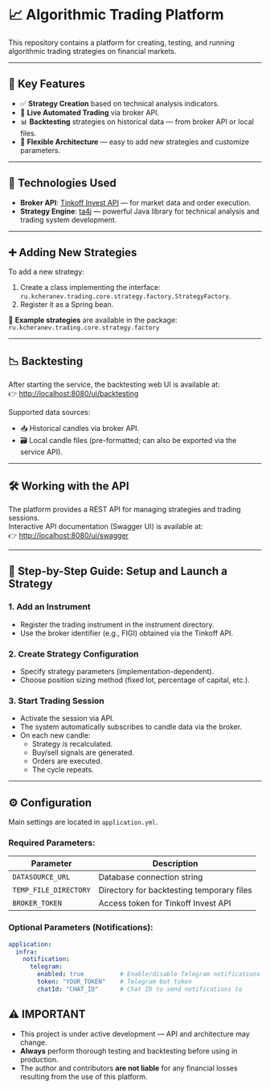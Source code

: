 # 📈 Algorithmic Trading Platform

This repository contains a platform for creating, testing, and running algorithmic trading strategies on financial
markets.

---

## 🚀 Key Features

- ✅ **Strategy Creation** based on technical analysis indicators.
- 🤖 **Live Automated Trading** via broker API.
- 📊 **Backtesting** strategies on historical data — from broker API or local files.
- 🧩 **Flexible Architecture** — easy to add new strategies and customize parameters.

---

## 🧰 Technologies Used

- **Broker API**: [Tinkoff Invest API](https://github.com/Tinkoff/investAPI) — for market data and order execution.
- **Strategy Engine**: [ta4j](https://github.com/ta4j/ta4j) — powerful Java library for technical analysis and trading
  system development.

---

## ➕ Adding New Strategies

To add a new strategy:

1. Create a class implementing the interface: `ru.kcheranev.trading.core.strategy.factory.StrategyFactory`.
2. Register it as a Spring bean.

📌 **Example strategies** are available in the package:  
`ru.kcheranev.trading.core.strategy.factory`

---

## 📉 Backtesting

After starting the service, the backtesting web UI is available at:  
👉 [http://localhost:8080/ui/backtesting](http://localhost:8080/ui/backtesting)

Supported data sources:

- 📥 Historical candles via broker API.
- 🗃️ Local candle files (pre-formatted; can also be exported via the service API).

---

## 🛠️ Working with the API

The platform provides a REST API for managing strategies and trading sessions.  
Interactive API documentation (Swagger UI) is available at:  
👉 [http://localhost:8080/ui/swagger](http://localhost:8080/ui/swagger)

---

## 🧭 Step-by-Step Guide: Setup and Launch a Strategy

### 1. Add an Instrument

- Register the trading instrument in the instrument directory.
- Use the broker identifier (e.g., FIGI) obtained via the Tinkoff API.

### 2. Create Strategy Configuration

- Specify strategy parameters (implementation-dependent).
- Choose position sizing method (fixed lot, percentage of capital, etc.).

### 3. Start Trading Session

- Activate the session via API.
- The system automatically subscribes to candle data via the broker.
- On each new candle:
  - Strategy is recalculated.
  - Buy/sell signals are generated.
  - Orders are executed.
  - The cycle repeats.

---

## ⚙️ Configuration

Main settings are located in `application.yml`.

### Required Parameters:

| Parameter             | Description                               |
|-----------------------|-------------------------------------------|
| `DATASOURCE_URL`      | Database connection string                |
| `TEMP_FILE_DIRECTORY` | Directory for backtesting temporary files |
| `BROKER_TOKEN`        | Access token for Tinkoff Invest API       |

### Optional Parameters (Notifications):

```yaml
application:
  infra:
    notification:
      telegram:
        enabled: true          # Enable/disable Telegram notifications
        token: "YOUR_TOKEN"    # Telegram bot token
        chatId: "CHAT_ID"      # Chat ID to send notifications to
```

## ⚠️ **IMPORTANT**

- This project is under active development — API and architecture may change.
- **Always** perform thorough testing and backtesting before using in production.
- The author and contributors **are not liable** for any financial losses resulting from the use of this platform.